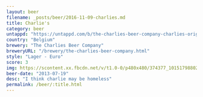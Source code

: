 ```yaml
---
layout: beer
filename: _posts/beer/2016-11-09-charlies.md
title: Charlie's
category: beer
untappd: "https://untappd.com/b/the-charlies-beer-company-charlies-original-beer/886710"
country: "Belgium"
brewery: "The Charlies Beer Company"
breweryURL: "/brewery/the-charlies-beer-company.html"
style: "Lager - Euro"
score: 3
img: https://scontent.xx.fbcdn.net/v/t1.0-0/p480x480/374377_10151798802143745_204094323_n.jpg?oh=13aa28f4aecfca528a93490cd32fcfb5&oe=594C4C25
beer-date: "2013-07-19"
desc: "I think charlie may be homeless"
permalink: /beer/:title.html
---
```

